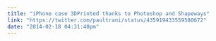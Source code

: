 ```yaml
---
title: "iPhone case 3DPrinted thanks to Photoshop and Shapeways"
link: "https://twitter.com/paultrani/status/435919433559580672"
date: "2014-02-18 04:31:40pm"
---
```


